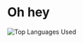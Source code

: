 # Oh hey

![Top Languages Used](https://github-readme-stats-omega-ochre-80.vercel.app/api/top-langs/?username=declspecl&theme=dark&hide_border=false&no-bg=true&no-frame=true&langs_count=4&exclude_repo=ValoGuessr,PokeRPS,firstOGLUI,OpenGoLf,pong,firstTriangle&hide=c)
